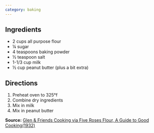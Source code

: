 ```yaml
---
category: baking
---
```


## Ingredients
- 2 cups all purpose flour
- &frac14; sugar
- 4 teaspoons baking powder
- &frac12; teaspoon salt
- 1-1/3 cup milk
- &frac12; cup peanut butter (plus a bit extra)

## Directions
1. Preheat oven to 325&deg;f
2. Combine dry ingredients
3. Mix in milk
4. Mix in peanut butter

**Source:** [Glen & Friends Cooking via Five Roses Flour, A Guide to Good Cooking(1932)](https://youtube.com/watch?v=_qL0aVIyyws)
